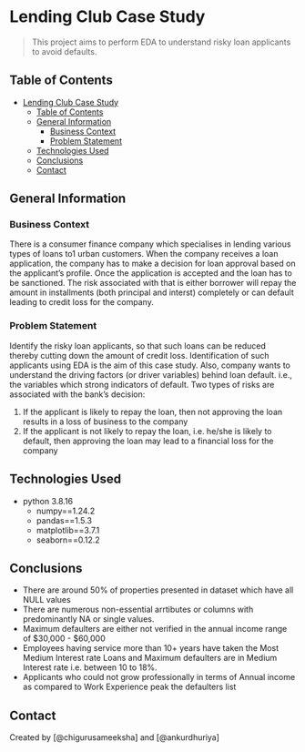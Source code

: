 # Lending Club Case Study
> This project aims to perform EDA to understand risky loan applicants to avoid defaults.


## Table of Contents
- [Lending Club Case Study](#lending-club-case-study)
  - [Table of Contents](#table-of-contents)
  - [General Information](#general-information)
    - [Business Context](#business-context)
    - [Problem Statement](#problem-statement)
  - [Technologies Used](#technologies-used)
  - [Conclusions](#conclusions)
  - [Contact](#contact)

<!-- You can include any other section that is pertinent to your problem -->

## General Information

### Business Context
There is a consumer finance company which specialises in lending various types of loans to1 urban customers. When the company receives a loan application, the company has to make a decision for loan approval based on the applicant’s profile. Once the application is accepted and the loan has to be sanctioned. The risk associated with that is either borrower will repay the amount in installments (both principal and interst) completely or can default leading to credit loss for the company.
### Problem Statement
Identify the risky loan applicants, so that such loans can be reduced thereby cutting down the amount of credit loss. Identification of such applicants using EDA is the aim of this case study. Also, company wants to understand the driving factors (or driver variables) behind loan default. i.e., the variables which strong indicators of default. Two types of risks are associated with the bank’s decision:</br>
1. If the applicant is likely to repay the loan, then not approving the loan results in a loss of business to the company
2. If the applicant is not likely to repay the loan, i.e. he/she is likely to default, then approving the loan may lead to a financial loss for the company

## Technologies Used
- python 3.8.16
  - numpy==1.24.2
  - pandas==1.5.3
  - matplotlib==3.7.1
  - seaborn==0.12.2

## Conclusions
- There are around 50% of properties presented in dataset which have all NULL values
- There are numerous non-essential arrtibutes or columns with predominantly NA or single values.
- Maximum defaulters are either not verified in the annual income range of $30,000 - $60,000
- Employees having service more than 10+ years have taken the Most Medium Interest rate Loans and Maximum defaulters are in Medium Interest rate i.e. between 10 to 18%.
- Applicants who could not grow professionally in terms of Annual income as compared to Work Experience peak the defaulters list

## Contact
Created by [@chigurusameeksha] and [@ankurdhuriya]


<!-- Optional -->
<!-- ## License -->
<!-- This project is open source and available under the [... License](). -->

<!-- You don't have to include all sections - just the one's relevant to your project -->